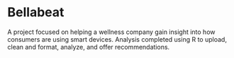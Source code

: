 # Bellabeat

A project focused on helping a wellness company gain insight into how consumers are using smart devices. Analysis completed using R to upload, clean and format, analyze, and offer recommendations.
